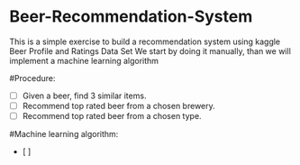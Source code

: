 # Beer-Recommendation-System
This is a simple exercise to build a recommendation system using kaggle Beer Profile and Ratings Data Set
We start by doing it manually, than we will implement a machine learning algorithm

#Procedure: 
- [ ] Given a beer, find 3 similar items.
- [ ] Recommend top rated beer from a chosen brewery.
- [ ] Recommend top rated beer from a chosen type.

#Machine learning algorithm:
- [ ] 
